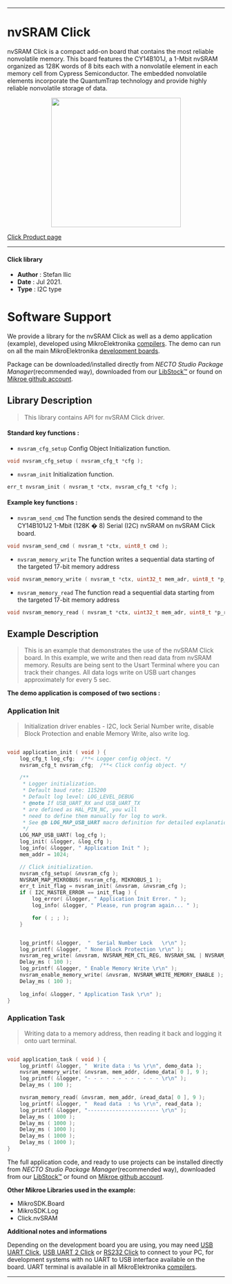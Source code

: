 
---
# nvSRAM Click

nvSRAM Click is a compact add-on board that contains the most reliable nonvolatile memory. This board features the CY14B101J, a 1-Mbit nvSRAM organized as 128K words of 8 bits each with a nonvolatile element in each memory cell from Cypress Semiconductor. The embedded nonvolatile elements incorporate the QuantumTrap technology and provide highly reliable nonvolatile storage of data.

<p align="center">
  <img src="https://download.mikroe.com/images/click_for_ide/nvsram_click.png" height=300px>
</p>

[Click Product page](https://www.mikroe.com/nvsram-click)

---


#### Click library

- **Author**        : Stefan Ilic
- **Date**          : Jul 2021.
- **Type**          : I2C type


# Software Support

We provide a library for the nvSRAM Click
as well as a demo application (example), developed using MikroElektronika
[compilers](https://www.mikroe.com/necto-studio).
The demo can run on all the main MikroElektronika [development boards](https://www.mikroe.com/development-boards).

Package can be downloaded/installed directly from *NECTO Studio Package Manager*(recommended way), downloaded from our [LibStock&trade;](https://libstock.mikroe.com) or found on [Mikroe github account](https://github.com/MikroElektronika/mikrosdk_click_v2/tree/master/clicks).

## Library Description

> This library contains API for nvSRAM Click driver.

#### Standard key functions :

- `nvsram_cfg_setup` Config Object Initialization function.
```c
void nvsram_cfg_setup ( nvsram_cfg_t *cfg );
```

- `nvsram_init` Initialization function.
```c
err_t nvsram_init ( nvsram_t *ctx, nvsram_cfg_t *cfg );
```

#### Example key functions :

- `nvsram_send_cmd` The function sends the desired command to the CY14B101J2 1-Mbit (128K � 8) Serial (I2C) nvSRAM on nvSRAM Click board.
```c
void nvsram_send_cmd ( nvsram_t *ctx, uint8_t cmd );
```

- `nvsram_memory_write` The function writes a sequential data starting of the targeted 17-bit memory address
```c
void nvsram_memory_write ( nvsram_t *ctx, uint32_t mem_adr, uint8_t *p_tx_data, uint16_t n_bytes );
```

- `nvsram_memory_read` The function read a sequential data starting from the targeted 17-bit memory address
```c
void nvsram_memory_read ( nvsram_t *ctx, uint32_t mem_adr, uint8_t *p_rx_data, uint16_t n_bytes );
```

## Example Description

> This is an example that demonstrates the use of the nvSRAM Click board. In this example, we write and then read data from nvSRAM memory. Results are being sent to the Usart Terminal where you can track their changes. All data logs write on USB uart changes approximately for every 5 sec.

**The demo application is composed of two sections :**

### Application Init

> Initialization driver enables - I2C, lock Serial Number write, disable Block Protection and enable Memory Write, also write log.

```c

void application_init ( void ) {
    log_cfg_t log_cfg;  /**< Logger config object. */
    nvsram_cfg_t nvsram_cfg;  /**< Click config object. */

    /** 
     * Logger initialization.
     * Default baud rate: 115200
     * Default log level: LOG_LEVEL_DEBUG
     * @note If USB_UART_RX and USB_UART_TX 
     * are defined as HAL_PIN_NC, you will 
     * need to define them manually for log to work. 
     * See @b LOG_MAP_USB_UART macro definition for detailed explanation.
     */
    LOG_MAP_USB_UART( log_cfg );
    log_init( &logger, &log_cfg );
    log_info( &logger, " Application Init " );
    mem_addr = 1024;

    // Click initialization.
    nvsram_cfg_setup( &nvsram_cfg );
    NVSRAM_MAP_MIKROBUS( nvsram_cfg, MIKROBUS_1 );
    err_t init_flag = nvsram_init( &nvsram, &nvsram_cfg );
    if ( I2C_MASTER_ERROR == init_flag ) {
        log_error( &logger, " Application Init Error. " );
        log_info( &logger, " Please, run program again... " );

        for ( ; ; );
    }


    log_printf( &logger,  "  Serial Number Lock   \r\n" );
    log_printf( &logger, " None Block Protection \r\n" );
    nvsram_reg_write( &nvsram, NVSRAM_MEM_CTL_REG, NVSRAM_SNL | NVSRAM_BP_NONE );
    Delay_ms ( 100 );
    log_printf( &logger, " Enable Memory Write \r\n" );
    nvsram_enable_memory_write( &nvsram, NVSRAM_WRITE_MEMORY_ENABLE );
    Delay_ms ( 100 );
    
    log_info( &logger, " Application Task \r\n" );
}

```

### Application Task

> Writing data to a memory address, then reading it back and logging it onto uart terminal.

```c

void application_task ( void ) {
    log_printf( &logger, "  Write data : %s \r\n", demo_data );
    nvsram_memory_write( &nvsram, mem_addr, &demo_data[ 0 ], 9 );
    log_printf( &logger, "- - - - - - - - - - - - \r\n" );
    Delay_ms ( 100 );

    nvsram_memory_read( &nvsram, mem_addr, &read_data[ 0 ], 9 );
    log_printf( &logger, "  Read data  : %s \r\n", read_data );
    log_printf( &logger, "----------------------- \r\n" );
    Delay_ms ( 1000 );
    Delay_ms ( 1000 );
    Delay_ms ( 1000 );
    Delay_ms ( 1000 );
    Delay_ms ( 1000 );
}

```


The full application code, and ready to use projects can be installed directly from *NECTO Studio Package Manager*(recommended way), downloaded from our [LibStock&trade;](https://libstock.mikroe.com) or found on [Mikroe github account](https://github.com/MikroElektronika/mikrosdk_click_v2/tree/master/clicks).

**Other Mikroe Libraries used in the example:**

- MikroSDK.Board
- MikroSDK.Log
- Click.nvSRAM

**Additional notes and informations**

Depending on the development board you are using, you may need
[USB UART Click](https://www.mikroe.com/usb-uart-click),
[USB UART 2 Click](https://www.mikroe.com/usb-uart-2-click) or
[RS232 Click](https://www.mikroe.com/rs232-click) to connect to your PC, for
development systems with no UART to USB interface available on the board. UART
terminal is available in all MikroElektronika
[compilers](https://shop.mikroe.com/compilers).

---
